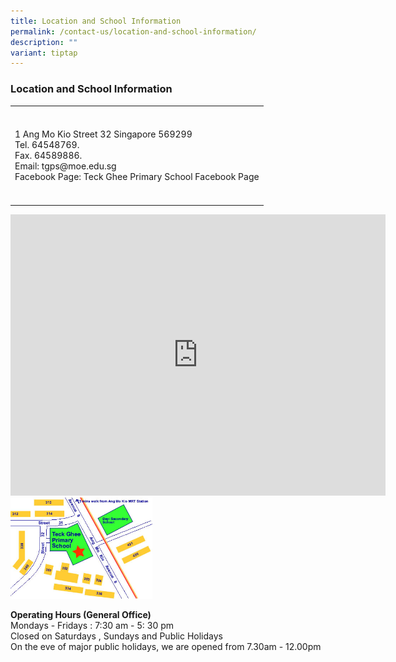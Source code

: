 ```yaml
---
title: Location and School Information
permalink: /contact-us/location-and-school-information/
description: ""
variant: tiptap
---
```

<h3><strong>Location and School Information</strong></h3>
<table style="minWidth: 25px">
<colgroup>
<col>
</colgroup>
<tbody>
<tr>
<th rowspan="1" colspan="1">
<p></p>
</th>
</tr>
<tr>
<td rowspan="1" colspan="1">
<p>1 Ang Mo Kio Street 32 Singapore 569299
<br>Tel. 64548769.&nbsp;
<br>Fax. 64589886.&nbsp;
<br>Email:&nbsp;tgps@moe.edu.sg
<br>Facebook Page:&nbsp;Teck Ghee Primary School Facebook Page</p>
</td>
</tr>
<tr>
<td rowspan="1" colspan="1">
<p></p>
</td>
</tr>
</tbody>
</table>
<div class="iframe-wrapper">
<iframe style="border:0;" height="450" width="600" allowfullscreen="true" frameborder="0" src="https://www.google.com/maps/embed?pb=!1m14!1m8!1m3!1d997.171337559998!2d103.850689!3d1.365465!3m2!1i1024!2i768!4f13.1!3m3!1m2!1s0x0%3A0xf1080dbbe227be50!2sTeck%20Ghee%20Primary%20School!5e0!3m2!1sen!2ssg!4v1670310184533!5m2!1sen!2ssg"></iframe>
</div>
<div class="isomer-image-wrapper">
<img style="width:45%" height="auto" width="100%" src="/images/location2.jpg">
</div>
<p><strong>Operating Hours (General Office)</strong>
<br>Mondays - Fridays : 7:30 am - 5: 30 pm
<br>Closed on Saturdays , Sundays and Public Holidays
<br>On the eve of major public holidays, we are opened from 7.30am - 12.00pm</p>